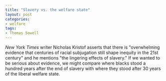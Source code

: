 ```yaml
---
title: "Slavery vs. the welfare state"
layout: post
categories:
- welfare
tags:
- Thomas Sowell
---
```


*New York Times* writer Nicholas Kristof asserts that there is "overwhelming evidence that centuries of racial subjugation still shape inequity in the 21st century" and he mentions "the lingering effects of slavery." If we wanted to be serious about evidence, we might compare where blacks stood a hundred years after the end of slavery with where they stood after 30 years of the liberal welfare state.
